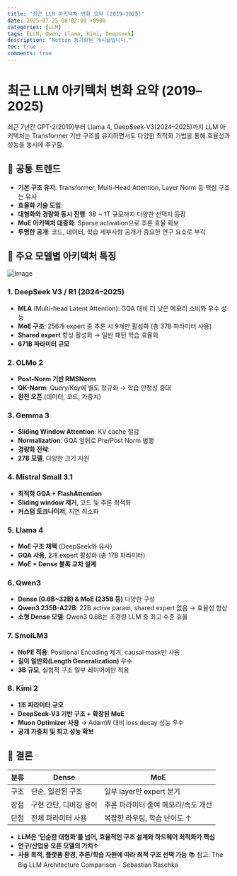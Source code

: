 ```yaml
---
title: "최근 LLM 아키텍처 변화 요약 (2019–2025)"
date: 2025-07-25 08:02:00 +0900
categories: [LLM]
tags: [LLM, Qwen, Llama, Kimi, Deepseek]
description: "Notion 동기화된 게시글입니다."
toc: true
comments: true
---
```


# 최근 LLM 아키텍처 변화 요약 (2019–2025)

최근 7년간 GPT-2(2019)부터 Llama 4, DeepSeek-V3(2024–2025)까지 LLM 아키텍처는 Transformer 기반 구조를 유지하면서도 다양한 최적화 기법을 통해 효율성과 성능을 동시에 추구함.

## 🔑 공통 트렌드

- **기본 구조 유지**: Transformer, Multi-Head Attention, Layer Norm 등 핵심 구조는 유사
- **효율화 기술 도입**:
- **대형화와 경량화 동시 진행**: 3B ~ 1T 규모까지 다양한 선택지 등장
- **MoE 아키텍처 대중화**: Sparse activation으로 추론 효율 확보
- **투명한 공개**: 코드, 데이터, 학습 세부사항 공개가 중요한 연구 요소로 부각
## 📌 주요 모델별 아키텍처 특징

![Image](https://prod-files-secure.s3.us-west-2.amazonaws.com/e6db513d-ec54-40ff-aa74-2487b0bcfe15/ac24fdd3-febf-45c7-8e99-afb6446591d8/image.png?X-Amz-Algorithm=AWS4-HMAC-SHA256&X-Amz-Content-Sha256=UNSIGNED-PAYLOAD&X-Amz-Credential=ASIAZI2LB466466LC3BA%2F20250725%2Fus-west-2%2Fs3%2Faws4_request&X-Amz-Date=20250725T115836Z&X-Amz-Expires=3600&X-Amz-Security-Token=IQoJb3JpZ2luX2VjEBwaCXVzLXdlc3QtMiJHMEUCICi17B8q2zshwTz0A7jmKezPLahYoBa2coJrowqvRbRUAiEA5dl%2FZTNw6LmnHLDC%2FYVK0OYko9eLxjHEIDRMdfiK%2FXMq%2FwMIRRAAGgw2Mzc0MjMxODM4MDUiDNXuUqTgOqk2xY7gQSrcA5%2BQZ9HINGkS8ht%2B3bo3fOsUW0qpS3t1yg%2B4s4TITaezzeDTnrr7KP8CchRUPVuAxI%2BMvWAauCrhh5Oggy%2BAQ21mqKhgcAuNjT4JtwtKRUASPB7MvXvOrsgR21t0YyrbpF5zSnTIo4nERrSZ1CQKvTtNjRnolB%2BTqHqWvQSkxg7gi2ObCmp9wBH0SuDXQLSq%2FeRIjSseEct1CZRx3FMHGpztsEONg2hkETFm0motfUHA5nmo4qYBDugr5aRGkK1Ce93D9Vy3BLcBGP9vJKEu8xshdlGbLpf06XAa3PJhxIPivr72Hi51A9WJgQoGte4Sbi%2BO51TnoUfTA52Rs6RHP1DP95zMkCUMQQKIcK2sO%2BNu%2Fi0beEPoxzhNCyQNRJExnQAeRdSZt%2FkYDb9WGf%2FHLHqpoXgwx%2B9BMEwY%2FFf%2FiqDIL75jOHS6hMNAF5VRmjepRiEAteCQKRuYNWPQ8%2F9HV4l64Bjoa8LIa8L%2FquDqz0BdNP%2BrlKMA8d2HbKLH7uRNfiZn%2FEFU7PwK7YBHAeOAfjTeY%2F51dqQiE8N9qPB75UpiXLQ%2FTU5%2FSsV6%2F2REPUCVaRk09lbyGeOLXMgke6RC8CAXHcOA2ZjK323yjmAGu19LMjvPc4b8OKDLI%2FfWMNLhjcQGOqUBjkoUGt6yD5FUGFpaOYiFgsttUWR7YkNyeEbjeIevCqowXhU8kSCaDxLrrx7OvLCtDw6RIFyM1AKBXppsgbnTQmbY04Pi5xE9G1EUc09hgULmFYCGyt4uU3ifthcH3SWqKfiYLGdAKnh3PjO8dF1OIJlxRiZ8vCPi5lQAepuDfxOEU8NcrgNFISqaqYxJTXTq6VXeGDVt3frdLZOkX0A5BPdHWrqE&X-Amz-Signature=160c7cb4cead1eafddde353926ccc53529bb30c79fd52949a56387f0500eb8e5&X-Amz-SignedHeaders=host&x-amz-checksum-mode=ENABLED&x-id=GetObject)

### 1. DeepSeek V3 / R1 (2024–2025)

- **MLA** (Multi-head Latent Attention): GQA 대비 더 낮은 메모리 소비와 우수 성능
- **MoE 구조**: 256개 expert 중 추론 시 9개만 활성화 (총 37B 파라미터 사용)
- **Shared expert** 항상 활성화 → 일반 패턴 학습 효율화
- **671B 파라미터 규모**
### 2. OLMo 2

- **Post-Norm 기반 RMSNorm**
- **QK-Norm**: Query/Key에 별도 정규화 → 학습 안정성 증대
- **완전 오픈** (데이터, 코드, 가중치)
### 3. Gemma 3

- **Sliding Window Attention**: KV cache 절감
- **Normalization**: GQA 앞뒤로 Pre/Post Norm 병행
- **경량화 전략**:
- **27B 모델**, 다양한 크기 지원
### 4. Mistral Small 3.1

- **최적화 GQA + FlashAttention**
- **Sliding window 제거**, 코드 및 추론 최적화
- **커스텀 토크나이저**, 지연 최소화
### 5. Llama 4

- **MoE 구조 채택** (DeepSeek와 유사)
- **GQA 사용**, 2개 expert 활성화 (총 17B 파라미터)
- **MoE + Dense 블록 교차 설계**
### 6. Qwen3

- **Dense (0.6B~32B) & MoE (235B 등)** 다양한 구성
- **Qwen3 235B-A22B**: 22B active param, shared expert 없음 → 효율성 향상
- **소형 Dense 모델**: Qwen3 0.6B는 초경량 LLM 중 최고 수준 효율
### 7. SmolLM3

- **NoPE 적용**: Positional Encoding 제거, causal mask만 사용
- **길이 일반화(Length Generalization)** 우수
- **3B 규모**, 실험적 구조 일부 레이어에만 적용
### 8. Kimi 2

- **1조 파라미터 규모**
- **DeepSeek-V3 기반 구조 + 확장된 MoE**
- **Muon Optimizer 사용** → AdamW 대비 loss decay 성능 우수
- **공개 가중치 및 최고 성능 확보**
## 🧩 결론

| 분류 | Dense | MoE |
| --- | --- | --- |
| 구조 | 단순, 일관된 구조 | 일부 layer만 expert 분기 |
| 장점 | 구현 간단, 디버깅 용이 | 추론 파라미터 줄여 메모리/속도 개선 |
| 단점 | 전체 파라미터 사용 | 복잡한 라우팅, 학습 난이도 ↑ |

- **LLM은 ‘단순한 대형화’를 넘어, 효율적인 구조 설계와 하드웨어 최적화가 핵심**
- **연구/산업용 오픈 모델의 가치↑**
- **사용 목적, 플랫폼 환경, 추론/학습 자원에 따라 최적 구조 선택 가능**
📚 참고: The Big LLM Architecture Comparison - Sebastian Raschka


